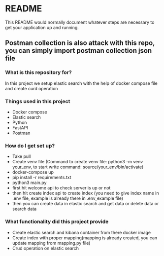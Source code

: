 # README #

This README would normally document whatever steps are necessary to get your application up and running.
## Postman collection is also attack with this repo, you can simply import postman collection json file ##



### What is this repository for? ###

In this project we setup elastic search with the help of docker compose file and create curd operation

### Things used in this project ###

  * Docker compose
  * Elastic search
  * Python
  * FastAPI
  * Postman
     

### How do I get set up? ###

  * Take pull
  * Create venv file (Command to create venv file: python3 -m venv your_env, to start write command: source/your_env/bin/activate)
  * docker-compose up
  * pip install -r requirements.txt
  * python3 main.py
  * first hit welcome api to check server is up or not
  * then hit create index api to create index (you need to give index name in .env file, example is already there in .env_example file)
  * then you can create data in elastic search and get data or delete data or search data

### What functionality did this project provide ###

  * Create elastic search and kibana container from there docker image
  * Create index with proper mapping(mapping is already created, you can update mapping from mapping.py file)
  * Crud operation on elastic search